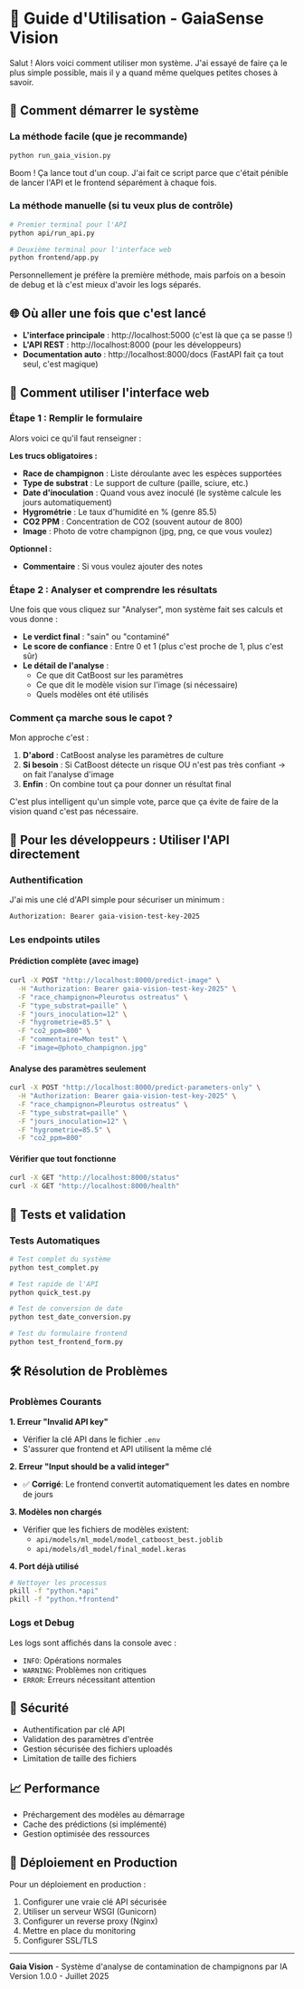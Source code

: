 # 📖 Guide d'Utilisation - GaiaSense Vision

Salut ! Alors voici comment utiliser mon système. J'ai essayé de faire ça le plus simple possible, mais il y a quand même quelques petites choses à savoir.

## 🌱 Comment démarrer le système

### La méthode facile (que je recommande)
```bash
python run_gaia_vision.py
```

Boom ! Ça lance tout d'un coup. J'ai fait ce script parce que c'était pénible de lancer l'API et le frontend séparément à chaque fois.

### La méthode manuelle (si tu veux plus de contrôle)
```bash
# Premier terminal pour l'API
python api/run_api.py

# Deuxième terminal pour l'interface web
python frontend/app.py
```

Personnellement je préfère la première méthode, mais parfois on a besoin de debug et là c'est mieux d'avoir les logs séparés.

## 🌐 Où aller une fois que c'est lancé

- **L'interface principale** : http://localhost:5000 (c'est là que ça se passe !)
- **L'API REST** : http://localhost:8000 (pour les développeurs)
- **Documentation auto** : http://localhost:8000/docs (FastAPI fait ça tout seul, c'est magique)

## 📝 Comment utiliser l'interface web

### Étape 1 : Remplir le formulaire

Alors voici ce qu'il faut renseigner :

**Les trucs obligatoires :**
- **Race de champignon** : Liste déroulante avec les espèces supportées
- **Type de substrat** : Le support de culture (paille, sciure, etc.)
- **Date d'inoculation** : Quand vous avez inoculé (le système calcule les jours automatiquement)
- **Hygrométrie** : Le taux d'humidité en % (genre 85.5)
- **CO2 PPM** : Concentration de CO2 (souvent autour de 800)
- **Image** : Photo de votre champignon (jpg, png, ce que vous voulez)

**Optionnel :**
- **Commentaire** : Si vous voulez ajouter des notes

### Étape 2 : Analyser et comprendre les résultats

Une fois que vous cliquez sur "Analyser", mon système fait ses calculs et vous donne :

- **Le verdict final** : "sain" ou "contaminé" 
- **Le score de confiance** : Entre 0 et 1 (plus c'est proche de 1, plus c'est sûr)
- **Le détail de l'analyse** :
  - Ce que dit CatBoost sur les paramètres
  - Ce que dit le modèle vision sur l'image (si nécessaire)
  - Quels modèles ont été utilisés

### Comment ça marche sous le capot ?

Mon approche c'est :
1. **D'abord** : CatBoost analyse les paramètres de culture
2. **Si besoin** : Si CatBoost détecte un risque OU n'est pas très confiant → on fait l'analyse d'image
3. **Enfin** : On combine tout ça pour donner un résultat final

C'est plus intelligent qu'un simple vote, parce que ça évite de faire de la vision quand c'est pas nécessaire.

## 🔧 Pour les développeurs : Utiliser l'API directement

### Authentification

J'ai mis une clé d'API simple pour sécuriser un minimum :
```bash
Authorization: Bearer gaia-vision-test-key-2025
```

### Les endpoints utiles

#### Prédiction complète (avec image)
```bash
curl -X POST "http://localhost:8000/predict-image" \
  -H "Authorization: Bearer gaia-vision-test-key-2025" \
  -F "race_champignon=Pleurotus ostreatus" \
  -F "type_substrat=paille" \
  -F "jours_inoculation=12" \
  -F "hygrometrie=85.5" \
  -F "co2_ppm=800" \
  -F "commentaire=Mon test" \
  -F "image=@photo_champignon.jpg"
```

#### Analyse des paramètres seulement
```bash
curl -X POST "http://localhost:8000/predict-parameters-only" \
  -H "Authorization: Bearer gaia-vision-test-key-2025" \
  -F "race_champignon=Pleurotus ostreatus" \
  -F "type_substrat=paille" \
  -F "jours_inoculation=12" \
  -F "hygrometrie=85.5" \
  -F "co2_ppm=800"
```

#### Vérifier que tout fonctionne
```bash
curl -X GET "http://localhost:8000/status"
curl -X GET "http://localhost:8000/health"
```

## 🧪 Tests et validation

### Tests Automatiques
```bash
# Test complet du système
python test_complet.py

# Test rapide de l'API
python quick_test.py

# Test de conversion de date
python test_date_conversion.py

# Test du formulaire frontend
python test_frontend_form.py
```

## 🛠️ Résolution de Problèmes

### Problèmes Courants

**1. Erreur "Invalid API key"**
- Vérifier la clé API dans le fichier `.env`
- S'assurer que frontend et API utilisent la même clé

**2. Erreur "Input should be a valid integer"**
- ✅ **Corrigé**: Le frontend convertit automatiquement les dates en nombre de jours

**3. Modèles non chargés**
- Vérifier que les fichiers de modèles existent:
  - `api/models/ml_model/model_catboost_best.joblib`
  - `api/models/dl_model/final_model.keras`

**4. Port déjà utilisé**
```bash
# Nettoyer les processus
pkill -f "python.*api"
pkill -f "python.*frontend"
```

### Logs et Debug

Les logs sont affichés dans la console avec :
- `INFO`: Opérations normales
- `WARNING`: Problèmes non critiques
- `ERROR`: Erreurs nécessitant attention

## 🔐 Sécurité

- Authentification par clé API
- Validation des paramètres d'entrée
- Gestion sécurisée des fichiers uploadés
- Limitation de taille des fichiers

## 📈 Performance

- Préchargement des modèles au démarrage
- Cache des prédictions (si implémenté)
- Gestion optimisée des ressources

## 🚀 Déploiement en Production

Pour un déploiement en production :
1. Configurer une vraie clé API sécurisée
2. Utiliser un serveur WSGI (Gunicorn)
3. Configurer un reverse proxy (Nginx)
4. Mettre en place du monitoring
5. Configurer SSL/TLS

---

**Gaia Vision** - Système d'analyse de contamination de champignons par IA
Version 1.0.0 - Juillet 2025
